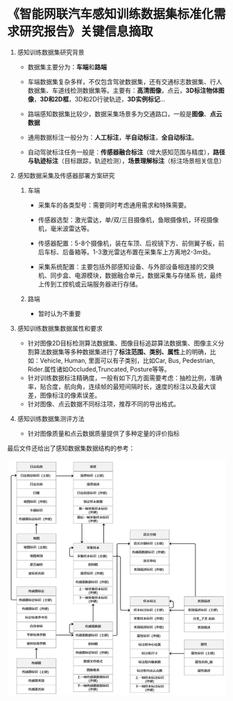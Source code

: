 # 《智能网联汽车感知训练数据集标准化需求研究报告》关键信息摘取

1. 感知训练数据集研究背景

   - 数据集主要分为：**车端**和**路端**

   - 车端数据集复杂多样，不仅包含驾驶数据集，还有交通标志数据集、行人数据集、车道线检测数据集等。主要有：**高清图像**，点云，**3D标注物体图像**，**3D和2D框**，3D和2D行驶轨迹，**3D实例标记**...
   - 路端感知数据集比较少，数据采集场景多为交通路口，一般是**图像**、**点云数据**
   - 通用数据标注一般分为：**人工标注**，**半自动标注**，**全自动标注**。
   - 自动驾驶标注任务一般是：**传感器融合标注**（增大感知范围与精度），**路径与轨迹标注**（目标跟踪，轨迹检测），**场景理解标注**（标注场景相关信息）

2. 感知数据采集及传感器部署方案研究

   1. 车端

      - 采集车的各类型号：需要同时考虑通用需求和特殊需要。

      - 传感器选型：激光雷达，单/双/三目摄像机，鱼眼摄像机，环视摄像机，毫米波雷达等。

      - 传感器配置：5-8个摄像机，装在车顶、后视镜下方、前侧翼子板，前后车标、后备箱等。1-3激光雷达布置在采集车上方离地2-3m处。

      - 采集系统配置：主要包括外部感知设备、与外部设备相连接的交换机、同步盒、电源模块，数据融合单元，数据采集与存储系
        统，最终上传到工控机或云端服务器进行存储。

   2. 路端

      - 暂时认为不重要

3. 感知训练数据集数据属性和要求

   - 针对图像2D目标检测算法数据集、图像目标追踪算法数据集、图像主义分割算法数据集等多种数据集进行了**标注范围、类别、属性**上的明确，比如：Vehicle, Human, 里面可以有子类别，比如Car, Bus, Pedestrian, Rider.属性诸如Occluded,Truncated, Posture等等。
   - 针对训练数据标注精确度，一般有如下几方面需要考虑：抽检比例，准确率，贴合度，航向角，连续帧的最短间隔时长，速度的标注以及最大误差，图像标注的像素误差。
   - 针对图像、点云数据不同标注项，推荐不同的导出格式。

4. 感知训练数据集测评方法

   - 针对图像质量和点云数据质量提供了多种定量的评价指标



最后文件还给出了感知数据集数据结构的参考：

![](20241006-1.png)
